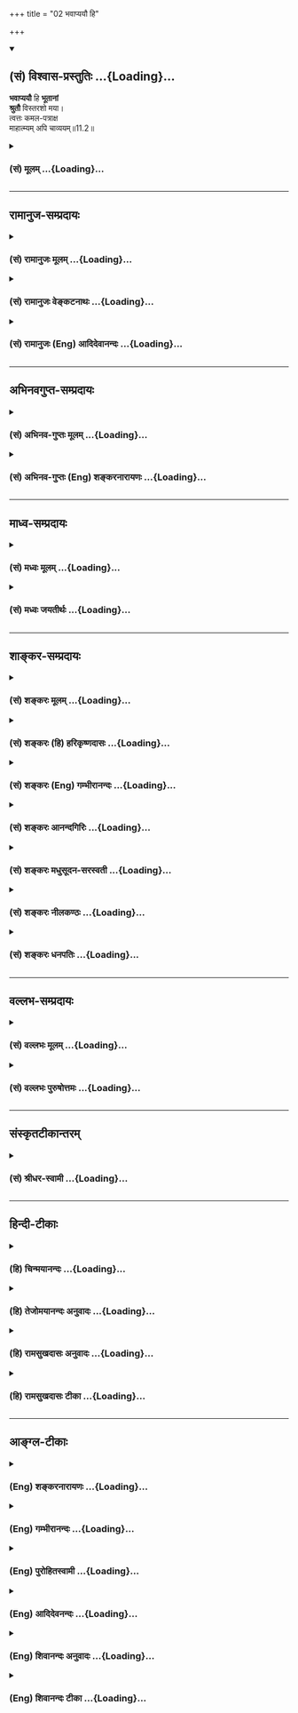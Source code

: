 +++
title = "02 भवाप्ययौ हि"

+++
<div class="js_include" newlevelforh1="2" title="(सं) विश्वास-प्रस्तुतिः" unfilled url="/purANam_vaiShNavam/mahAbhAratam/06-bhIShma-parva/03-bhagavad-gItA-parva/saMskRtam/vishvAsa-prastutiH/11_vishva-rUpa-darshana/02_bhavApyayau_hi.md">
<details open><summary><h2>(सं) विश्वास-प्रस्तुतिः ...{Loading}...</h2></summary>

**भवाप्ययौ** हि **भूतानां**  
**श्रुतौ** विस्तरशो मया।  
त्वत्तः कमल-पत्राक्ष  
माहात्म्यम् अपि चाव्ययम्॥11.2॥
</details>
</div>
<div class="js_include collapsed" newlevelforh1="3" title="(सं) मूलम्" unfilled url="/purANam_vaiShNavam/mahAbhAratam/06-bhIShma-parva/03-bhagavad-gItA-parva/saMskRtam/mUlam/11_vishva-rUpa-darshana/02_bhavApyayau_hi.md">
<details><summary><h3>(सं) मूलम् ...{Loading}...</h3></summary>

भवाप्ययौ हि भूतानां श्रुतौ विस्तरशो मया।  
त्वत्तः कमलपत्राक्ष माहात्म्यमपि चाव्ययम्।।11.2।।
</details>
</div>


_________________
## रामानुज-सम्प्रदायः
<div class="js_include collapsed" newlevelforh1="3" title="(सं) रामानुजः मूलम्" unfilled url="/purANam_vaiShNavam/mahAbhAratam/06-bhIShma-parva/03-bhagavad-gItA-parva/saMskRtam/rAmAnujaH/mUlam/11_vishva-rUpa-darshana/02_bhavApyayau_hi.md">
<details><summary><h3>(सं) रामानुजः मूलम् ...{Loading}...</h3></summary>

।।11.2।। तथा सप्तमप्रभृति दशमपर्यन्तं त्वद्व्यतिरिक्तानां सर्वेषां
**भूतानां** त्वत्तः परमात्मानो भवाप्ययौ उत्पत्तिप्रलयौ **विस्तरशः मया
श्रुतौ।** हे **कमलपत्राक्ष** तव **अव्ययं** नित्यं
सर्वचेतनाचेतनवस्तुशेषित्वं ज्ञानबलादिकल्याणगुणगणैः तव एव परतरत्वं
सर्वाधारत्वं चिन्तितनिमिषितादिसर्वप्रवृत्तिषु तव एव प्रवर्तयितृत्वम्;
इत्यादि अपरिमितं **माहात्म्यं** च श्रुतम् **हि** शब्दो
वक्ष्यमाणदिदृक्षाद्योतनार्थः।

</details>
</div>
<div class="js_include collapsed" newlevelforh1="3" title="(सं) रामानुजः वेङ्कटनाथः" unfilled url="/purANam_vaiShNavam/mahAbhAratam/06-bhIShma-parva/03-bhagavad-gItA-parva/saMskRtam/rAmAnujaH/venkaTanAthaH/11_vishva-rUpa-darshana/02_bhavApyayau_hi.md">
<details><summary><h3>(सं) रामानुजः वेङ्कटनाथः ...{Loading}...</h3></summary>

  
  
।।11.2।। भवाप्ययौ हि इत्यादेः प्रकृतहेत्वर्थत्वव्युदासेन
पृथगर्थत्वव्यञ्जनायाह -- तथाचेति। सप्तमप्रभृति दशमपर्यन्तं इति। भाष्यकारः
स्वानुसंहिताध्यायोक्त्या तत्रत्यवचनमुपलक्षयति। बहुवचनासङ्कोचसूचितम्अहं
कृत्स्नस्य \[7।6\] इत्यादिनोक्तमाह -- त्वद्व्यतिरिक्तानामिति।
निवृत्तमानुषत्वभ्रमस्यार्जुनस्य वचनत्वात्त्वत्तः इत्यनेन
भवाप्ययौपयिकरूपत्वं विवक्षितमित्यभिप्रायेणपरमात्मन इत्युक्तम्।
अप्ययशब्दस्य पञ्चम्यनन्वयाद्भवाप्ययशब्देन संसारमोक्षादिप्रतीतिः स्यादिति
तद्व्युदासायोक्तं -- उत्पत्तिप्रलयाविति। निमित्तोपादानसाधारणहेतुमात्रे
पञ्चमीत्यप्ययान्वयः। त्वत्तः श्रुतौ इत्यन्वयस्तु मन्दप्रयोजन इति भावः।
विस्तरशः विस्तरेणेत्यर्थः। कमलपत्राक्ष
इत्यनेनान्तरादित्यविद्यादिप्रतिपादितपुण्डरीकाक्षत्वविशिष्टाप्राकृतविग्रहवत्त्वमस्मिन्नवतारेऽपि
स्पष्टमुपलभ्यत इति सूचितम्। पुण्डरीकाक्षस्यैव हि
सर्वलोककामेशत्वादिकमव्ययं माहात्म्यं तत्र श्रूयते। माहात्म्यमित्यत्रतव
इति विपरिणतानुषङ्गः। अव्ययशब्देन कालतो विषयतः सङ्ख्यातः
प्रकर्षतश्चानवधिकत्वं
प्राक्सिद्धमिहाभिप्रेतमित्यभिप्रायेणोक्तंनित्यमित्यादि
अपरिमितमित्यन्तम्। भूमिरापः \[7।4\]मत्तः परतरं नान्यत् \[7।7\]मयि सर्वं
\[7।7\]बुद्धिर्ज्ञानम् \[10।4\] इत्यादिभिरिदं शेषित्वादिकं
प्राक्प्रपञ्चितम्। हिशब्दो वक्ष्यमाणदिदृक्षाद्योतनार्थ इति।
हेतुत्वप्रसिद्ध्याद्यानुगुण्याभावात्प्रकृतानुगुणोऽयमर्थ इति भावः।  
  

</details>
</div>
<div class="js_include collapsed" newlevelforh1="3" title="(सं) रामानुजः (Eng) आदिदेवानन्दः" unfilled url="/purANam_vaiShNavam/mahAbhAratam/06-bhIShma-parva/03-bhagavad-gItA-parva/saMskRtam/rAmAnujaH/english/AdidevAnandaH/11_vishva-rUpa-darshana/02_bhavApyayau_hi.md">
<details><summary><h3>(सं) रामानुजः (Eng) आदिदेवानन्दः ...{Loading}...</h3></summary>

11.2 Likewise, beginning from the seventh, and ending with the tenth discourse, the origination and dissolution of all beings other than You,
as issuing from You, the Supreme Self, have been heard at length by me.
Your unlimited greatness, immutable and eternal, Your principalship
(Sesitva) over all sentient and non-sentient things, Your supreme greatness consisting of the host of auspicious attributes like knowledge, strength etc., Your being the supporter of all things and actuator of all activities like thinking, blinking etc., have also been heard. Here the term, 'hi' (verily) expresses the desire to have the vision which is going to be revealed.

</details>
</div>


_________________
## अभिनवगुप्त-सम्प्रदायः
<div class="js_include collapsed" newlevelforh1="3" title="(सं) अभिनव-गुप्तः मूलम्" unfilled url="/purANam_vaiShNavam/mahAbhAratam/06-bhIShma-parva/03-bhagavad-gItA-parva/saMskRtam/abhinava-guptaH/mUlam/11_vishva-rUpa-darshana/02_bhavApyayau_hi.md">
<details><summary><h3>(सं) अभिनव-गुप्तः मूलम् ...{Loading}...</h3></summary>

।।11.2।। No commentary.  
  

</details>
</div>
<div class="js_include collapsed" newlevelforh1="3" title="(सं) अभिनव-गुप्तः (Eng) शङ्करनारायणः" unfilled url="/purANam_vaiShNavam/mahAbhAratam/06-bhIShma-parva/03-bhagavad-gItA-parva/saMskRtam/abhinava-guptaH/english/shankaranArAyaNaH/11_vishva-rUpa-darshana/02_bhavApyayau_hi.md">
<details><summary><h3>(सं) अभिनव-गुप्तः (Eng) शङ्करनारायणः ...{Loading}...</h3></summary>

11.2 Sri Abhinavagupta did not comment upon this sloka.

</details>
</div>


_________________
## माध्व-सम्प्रदायः
<div class="js_include collapsed" newlevelforh1="3" title="(सं) मध्वः मूलम्" unfilled url="/purANam_vaiShNavam/mahAbhAratam/06-bhIShma-parva/03-bhagavad-gItA-parva/saMskRtam/madhvaH/mUlam/11_vishva-rUpa-darshana/02_bhavApyayau_hi.md">
<details><summary><h3>(सं) मध्वः मूलम् ...{Loading}...</h3></summary>

।।11.2।। Sri Madhvacharya did not comment on this sloka.,

</details>
</div>
<div class="js_include collapsed" newlevelforh1="3" title="(सं) मध्वः जयतीर्थः" unfilled url="/purANam_vaiShNavam/mahAbhAratam/06-bhIShma-parva/03-bhagavad-gItA-parva/saMskRtam/madhvaH/jayatIrthaH/11_vishva-rUpa-darshana/02_bhavApyayau_hi.md">
<details><summary><h3>(सं) मध्वः जयतीर्थः ...{Loading}...</h3></summary>

।।11.2।। Sri Jayatirtha did not comment on this sloka.  
  

</details>
</div>


_________________
## शाङ्कर-सम्प्रदायः
<div class="js_include collapsed" newlevelforh1="3" title="(सं) शङ्करः मूलम्" unfilled url="/purANam_vaiShNavam/mahAbhAratam/06-bhIShma-parva/03-bhagavad-gItA-parva/saMskRtam/shankaraH/mUlam/11_vishva-rUpa-darshana/02_bhavApyayau_hi.md">
<details><summary><h3>(सं) शङ्करः मूलम् ...{Loading}...</h3></summary>

।।11.2।। --,**भवः** उत्पत्तिः **अप्ययः** प्रलयः तौ भवाप्ययौ हि **भूतानां
श्रुतौ विस्तरशः मया;** न संक्षेपतः; **त्वत्तः** त्वत्सकाशात्;
**कमलपत्राक्ष** कमलस्य पत्रं कमलपत्रं तद्वत् अक्षिणी यस्य तव स त्वं
कमलपत्राक्षः हे कमलपत्राक्ष; महात्मनः भावः माहात्म्यमपि च **अव्ययम्**
अक्षयम् श्रुतम् इति अनुवर्तते।।

</details>
</div>
<div class="js_include collapsed" newlevelforh1="3" title="(सं) शङ्करः (हि) हरिकृष्णदासः" unfilled url="/purANam_vaiShNavam/mahAbhAratam/06-bhIShma-parva/03-bhagavad-gItA-parva/saMskRtam/shankaraH/hindI/harikRShNadAsaH/11_vishva-rUpa-darshana/02_bhavApyayau_hi.md">
<details><summary><h3>(सं) शङ्करः (हि) हरिकृष्णदासः ...{Loading}...</h3></summary>

।।11.2।। तथा --, मैंने आपसे प्राणियोंके भव -- उत्पत्ति और अप्यय -- प्रलय;
ये दोनों संक्षेपसे नहीं; विस्तारपूर्वक सुने हैं और हे कमलपत्राक्ष
अर्थात् कमलपत्रके सदृश नेत्रोंवाले कृष्ण आपका अविनाशी -- अक्षय माहात्म्य
भी मैं सुन चुका हूँ। श्रुतम् यह क्रियापद पूर्ववाक्यसे लिया गया है।

</details>
</div>
<div class="js_include collapsed" newlevelforh1="3" title="(सं) शङ्करः (Eng) गम्भीरानन्दः" unfilled url="/purANam_vaiShNavam/mahAbhAratam/06-bhIShma-parva/03-bhagavad-gItA-parva/saMskRtam/shankaraH/english/gambhIrAnandaH/11_vishva-rUpa-darshana/02_bhavApyayau_hi.md">
<details><summary><h3>(सं) शङ्करः (Eng) गम्भीरानन्दः ...{Loading}...</h3></summary>

11.2 Kamala-partraksa, O You with eyes like lotus leaves; bhava-apyayau,
the origin and dissolution- these two; bhutanam, of beings; srutau, have
been heard; maya, by me; vistarasah, in detail-not in brief; tvattah,
from You. Ca, and; (Your) avyayam, undecaying; mahatmyam, glory,
too;-has been heard-(these last words) remain understood.

</details>
</div>
<div class="js_include collapsed" newlevelforh1="3" title="(सं) शङ्करः आनन्दगिरिः" unfilled url="/purANam_vaiShNavam/mahAbhAratam/06-bhIShma-parva/03-bhagavad-gItA-parva/saMskRtam/shankaraH/AnandagiriH/11_vishva-rUpa-darshana/02_bhavApyayau_hi.md">
<details><summary><h3>(सं) शङ्करः आनन्दगिरिः ...{Loading}...</h3></summary>

।।11.2।। सप्तमादारभ्य तत्पदार्थनिर्णयार्थमपि भगवदुक्तं वचो मया
श्रुतमित्याह -- **किञ्चेति।** त्वत्तो भूतानामुत्पत्तिप्रलयौ त्वत्तः
श्रुतावित्याभ्यां संबध्यते; महात्मनस्तव भावो माहात्म्यं पारमार्थिकं
सोपाधिकं वा सर्वात्मत्वादिरूपं श्रुतमिति परिणम्यानुवृत्तिं
द्योतयितुमपिचेत्युक्तम्।

</details>
</div>
<div class="js_include collapsed" newlevelforh1="3" title="(सं) शङ्करः मधुसूदन-सरस्वती" unfilled url="/purANam_vaiShNavam/mahAbhAratam/06-bhIShma-parva/03-bhagavad-gItA-parva/saMskRtam/shankaraH/madhusUdana-sarasvatI/11_vishva-rUpa-darshana/02_bhavApyayau_hi.md">
<details><summary><h3>(सं) शङ्करः मधुसूदन-सरस्वती ...{Loading}...</h3></summary>

।।11.2।। तथा सप्तमादारभ्य दशमपर्यन्तं तत्पदार्थनिर्णयप्रधानमपि भगवतो वचनं
मया श्रुतमित्याह -- भूतानां भवाप्ययावुत्पत्तिप्रलयौ त्वत्त एव भवन्तौ
त्वत्त एव विस्तरशो मया श्रुतौ नतु संक्षेपेणासकृदित्यर्थः। कमलस्य पत्रे
इव दीर्घे रक्तान्ते परममनोरमे अक्षिणी यस्य तव स त्वं हे कमलपत्राक्ष।
अतिसौन्दर्यातिशयोल्लेखोयं प्रेमातिशयात्। न केवलं भवाप्ययौ त्वत्तः
श्रुतौ। महात्मनस्तव भावो माहात्म्यमनतिशयैश्वर्यं
विश्वसृष्ट्यादिकर्तृत्वेऽप्यविकारित्वं शुभाशुभकर्मकारयितृत्वेऽप्यवैषम्यं
बन्धमोक्षादिविचित्रफलदातृत्वेऽप्यसङ्गौदासीन्यमन्यदपि सर्वात्मत्वादि
सोपाधिकं निरुपाधिकमपि चाव्ययमक्षयं मया श्रुतमिति परिणतमनुवर्तते चकारात्।

</details>
</div>
<div class="js_include collapsed" newlevelforh1="3" title="(सं) शङ्करः नीलकण्ठः" unfilled url="/purANam_vaiShNavam/mahAbhAratam/06-bhIShma-parva/03-bhagavad-gItA-parva/saMskRtam/shankaraH/nIlakaNThaH/11_vishva-rUpa-darshana/02_bhavApyayau_hi.md">
<details><summary><h3>(सं) शङ्करः नीलकण्ठः ...{Loading}...</h3></summary>

।।11.2।।**भवेति।** तथा सप्तमाध्यायमारभ्य दशमपर्यन्तं त्वया भूतानां
भवाप्ययावप्युक्तौअहं सर्वस्य प्रभवो मत्तः सर्वं प्रवर्तते इति तावपि मया
विस्तरशरस्त्वत्तः श्रुतौ। हे कमलपत्राक्ष; अव्ययं माहात्म्यमपिन च मां
तानि कर्माणि लिम्पन्ति इति विषमसृष्टिकर्तुरपि वैषम्यनैर्घृण्यदोषो नास्ति
जगत्कर्तुरपि विकारगन्धो नास्ति इत्येवमादिरूपतत्पदार्थशुद्धिप्रधानं
श्रुतमित्यनुषङ्गः।

</details>
</div>
<div class="js_include collapsed" newlevelforh1="3" title="(सं) शङ्करः धनपतिः" unfilled url="/purANam_vaiShNavam/mahAbhAratam/06-bhIShma-parva/03-bhagavad-gItA-parva/saMskRtam/shankaraH/dhanapatiH/11_vishva-rUpa-darshana/02_bhavApyayau_hi.md">
<details><summary><h3>(सं) शङ्करः धनपतिः ...{Loading}...</h3></summary>

।।11.2।। किंचायं वासुदेवो मम मातुलेय इति त्वयि
मनुष्यत्वप्रतीत्युत्पादकल्येश्वरस्वरुपावरकस्य मोहस्य निवर्तकमपि वचो मया
श्रुतमित्याशयवानाह। भवाप्ययौ उत्पत्तिप्रलयौ भूतानां त्वत्तो भवति इति
त्वत्तो मया श्रुतौ। अहं सर्वस्य प्रभवो मत्तः सर्वं प्रवर्तते इत्यादिना
तदपि न संक्षेपतोऽपि त्वसकृदित्याह -- विस्तरश इति। कमलपत्रे इव विशाले
रक्तान्ते अक्षिणी यस्य सः कमपपत्राक्ष
इत्यङ्गीकृतकमलपत्राक्षरुपात्त्वत्तएव भूतानां पालनमिति द्योतनाय तथा
संबोधयनम्। महात्मो भावो माहात्म्यमपि त्वदीयमव्ययमपक्षयरहितमैश्वर्यं मया
श्रुतमिति विपरिणोमेनानुषज्जाते।

</details>
</div>


_________________
## वल्लभ-सम्प्रदायः
<div class="js_include collapsed" newlevelforh1="3" title="(सं) वल्लभः मूलम्" unfilled url="/purANam_vaiShNavam/mahAbhAratam/06-bhIShma-parva/03-bhagavad-gItA-parva/saMskRtam/vallabhaH/mUlam/11_vishva-rUpa-darshana/02_bhavApyayau_hi.md">
<details><summary><h3>(सं) वल्लभः मूलम् ...{Loading}...</h3></summary>

।।11.2।। भवाप्ययाविति। जगत्कारणत्वं तव मया श्रुतं; माहात्म्यमपि च सर्वं
तदिदं विभूतिरूपं तव मयेति।

</details>
</div>
<div class="js_include collapsed" newlevelforh1="3" title="(सं) वल्लभः पुरुषोत्तमः" unfilled url="/purANam_vaiShNavam/mahAbhAratam/06-bhIShma-parva/03-bhagavad-gItA-parva/saMskRtam/vallabhaH/puruShottamaH/11_vishva-rUpa-darshana/02_bhavApyayau_hi.md">
<details><summary><h3>(सं) वल्लभः पुरुषोत्तमः ...{Loading}...</h3></summary>

  
  
।।11.2।। किञ्च -- भवाप्ययाविति। भूतानां भवाप्ययौ उत्पत्तिनाशौअहमादिश्च
\[10।20\] इत्यादिना हे कमलपत्राक्ष दृष्ट्यैव तापनाशक त्वत्तो मया
विस्तरशः श्रुतौ। अव्ययं स्थितिरूपं पालनरूपं माहात्म्यं महत्त्वं
नाशानन्तरपालनरूपं चापि श्रुतं;तेन मोहो नष्टः इति पूर्वेणैवान्वयः।  
  

</details>
</div>


_________________
## संस्कृतटीकान्तरम्
<div class="js_include collapsed" newlevelforh1="3" title="(सं) श्रीधर-स्वामी" unfilled url="/purANam_vaiShNavam/mahAbhAratam/06-bhIShma-parva/03-bhagavad-gItA-parva/saMskRtam/shrIdhara-svAmI/11_vishva-rUpa-darshana/02_bhavApyayau_hi.md">
<details><summary><h3>(सं) श्रीधर-स्वामी ...{Loading}...</h3></summary>

।।11.2।। किंच **-- भवाप्ययाविति।** भूतानां भवाप्ययौ सृष्टिप्रलयौ त्वत्तः
सकाशादेव भवत इति श्रुतौ मयाअहं कृत्स्नस्य जगतः प्रभवः प्रलयस्तथा इत्यादौ
विस्तरशः पुनः पुनः। कमलपत्रे इव सुप्रसन्ने विशाले अक्षिणी यस्य सः हे
कमलपत्राक्ष; माहात्म्यमपि चाव्ययमक्षयं श्रुतम्।
विश्वसृष्ट्यादिकर्तृत्वेऽपि शुभाशुभकर्मकारयितृत्वेऽपि
बन्धमोक्षादिविचित्रफलदातृत्वेऽप्यविकारावैषम्यासङ्गौदासीन्यादिलक्षणमपरिमितं
महत्त्वं श्रुतम्अव्यक्तं व्यक्तिमापन्नं मन्यन्ते;मया ततमिदं सर्वं;न च
मां तानि कर्माणि निबध्नन्ति;समोऽहं सर्वभूतेषु इत्यादिना।
अतस्त्वत्परतन्त्रत्वादपि जीवानामहं कर्तेत्यादिर्मदीयो मोहो विगत इति
भावः।

</details>
</div>


_________________
## हिन्दी-टीकाः
<div class="js_include collapsed" newlevelforh1="3" title="(हि) चिन्मयानन्दः" unfilled url="/purANam_vaiShNavam/mahAbhAratam/06-bhIShma-parva/03-bhagavad-gItA-parva/hindI/chinmayAnandaH/11_vishva-rUpa-darshana/02_bhavApyayau_hi.md">
<details><summary><h3>(हि) चिन्मयानन्दः ...{Loading}...</h3></summary>

।।11.2।। गुरु और शिष्य के संवाद में; यह स्वाभाविक है कि किसी कठिन विषय
की समाप्ति पर शिष्य के मन में कुछ शंका या प्रश्न उठें। उस शंका की
निवृत्ति के लिए वह गुरु के पास जा सकता है; परन्तु प्रश्न करने के पूर्व
उसे यह सिद्ध करना होगा कि वह विवेचित विषय को स्पष्टत समझ चुका है।
तत्पश्चात्; उसे अपनी नवीन शंका का समाधान कराने का अधिकार प्राप्त हो जाता
है। इस पारम्परिक पद्धति का अनुसरण करते हुए अर्जुन भगवान् श्रीकृष्ण को यह
बताने का प्रयत्न करता है कि वह पूर्व अध्याय का विषय समझ चुका है। उसने
श्रवण के द्वारा भूतों की उत्पत्ति और प्रलय तथा भगवान् की असंख्य
विभूतियों को समझ लिया है। फिर भी; एक संदेह रह ही जाता है; जिसका निवारण
तभी होगा जब प्रात्यक्षिक दर्शन से उसकी बुद्धि को तत्त्व का निश्चयात्मक
ज्ञान हो जायेगा। यह श्लोक विश्वरूप दर्शन की इच्छा को प्रगट करने की पूर्व
तैयारी है। जब शिष्य अपनी योग्यता सिद्ध करने के पश्चात् कोई युक्तिसंगत
प्रश्न पूछता है अथवा किसी संभावित विघ्न की निवृत्ति का उपाय जानना चाहता
है;तो गुरु को उसकी सभी सम्भव सहायता करनी चाहिये। हम देखेंगे कि योगेश्वर
श्रीकृष्ण यहाँ अपनी वरिष्ठता को भी त्याग कर केवल असीम अनुकम्पावशात्
अर्जुन को अपना विराट् रूप दर्शाते हैं; केवल इसलिए कि उनके शिष्य ने उसे
देखने का आग्रह किया था। अर्जुन अपनी इच्छा को अगले श्लोक में व्यक्त करता
है।

</details>
</div>
<div class="js_include collapsed" newlevelforh1="3" title="(हि) तेजोमयानन्दः अनुवादः" unfilled url="/purANam_vaiShNavam/mahAbhAratam/06-bhIShma-parva/03-bhagavad-gItA-parva/hindI/tejomayAnandaH/anuvAdaH/11_vishva-rUpa-darshana/02_bhavApyayau_hi.md">
<details><summary><h3>(हि) तेजोमयानन्दः अनुवादः ...{Loading}...</h3></summary>

।।11.2।। हे कमलनयन ! मैंने भूतों की उत्पत्ति और प्रलय आपसे विस्तारपूर्वक
सुने हैं तथा आपका अव्यय माहात्म्य (प्रभाव) भी सुना है।।

</details>
</div>
<div class="js_include collapsed" newlevelforh1="3" title="(हि) रामसुखदासः अनुवादः" unfilled url="/purANam_vaiShNavam/mahAbhAratam/06-bhIShma-parva/03-bhagavad-gItA-parva/hindI/rAmasukhadAsaH/anuvAdaH/11_vishva-rUpa-darshana/02_bhavApyayau_hi.md">
<details><summary><h3>(हि) रामसुखदासः अनुवादः ...{Loading}...</h3></summary>

।।11.2।। हे कमलनयन ! सम्पूर्ण प्राणियोंकी उत्पत्ति और प्रलय मैंने
विस्तारपूर्वक आपसे ही सुना है और आपका अविनाशी माहात्म्य भी सुना है।

</details>
</div>
<div class="js_include collapsed" newlevelforh1="3" title="(हि) रामसुखदासः टीका" unfilled url="/purANam_vaiShNavam/mahAbhAratam/06-bhIShma-parva/03-bhagavad-gItA-parva/hindI/rAmasukhadAsaH/TIkA/11_vishva-rUpa-darshana/02_bhavApyayau_hi.md">
<details><summary><h3>(हि) रामसुखदासः टीका ...{Loading}...</h3></summary>

।।11.2।।***व्याख्या --*भवाप्ययौ हि भूतानां त्वत्तः श्रुतौ विस्तरशो मया
--** भगवान्ने पहले कहा था-- मैं सम्पूर्ण जगत्का प्रभव और प्रलय हूँ, मेरे
सिवाय अन्य कोई कारण नहीं है (7। 6 7); सात्त्विक, राजस और तामस भाव मेरेसे
ही होते हैं (7। 12); प्राणियोंके अलग-अलग अनेक तरहके भाव मेरेसे ही होते
हैं (10। 4 5); सम्पूर्ण प्राणी मेरेसे ही होते हैं और मेरेसे ही सब चेष्टा
करते हैं (10। 8); प्राणियोंके आदि, मध्य तथा अन्तमें मैं ही हूँ (10। 20);
और सम्पूर्ण सृष्टियोंके आदि, मध्य तथा अन्तमें मैं ही हूँ (10। 32)। इसीको
लेकर अर्जुन यहाँ कहते हैं कि मैंने आपसे प्राणियोंकी उत्पत्ति और प्रलयका
वर्णन विस्तारसे सुना है। इसका तात्पर्य प्राणियोंकी उत्पत्ति और विनाश
सुननेसे नहीं है, प्रत्युत इसका तात्पर्य यह सुननेसे है कि सभी प्राणी आपसे
ही उत्पन्न होते हैं, आपमें ही रहते हैं और आपमें ही लीन हो जाते हैं
अर्थात् सब कुछ आप ही हैं।

</details>
</div>


_________________
## आङ्ग्ल-टीकाः
<div class="js_include collapsed" newlevelforh1="3" title="(Eng) शङ्करनारायणः" unfilled url="/purANam_vaiShNavam/mahAbhAratam/06-bhIShma-parva/03-bhagavad-gItA-parva/english/shankaranArAyaNaH/11_vishva-rUpa-darshana/02_bhavApyayau_hi.md">
<details><summary><h3>(Eng) शङ्करनारायणः ...{Loading}...</h3></summary>

11.2. The origin and the dissolution of beings have been listened to in detail by me from You, O Lotus-eyed One, and also to \[Your\]
inexhaustible greatness.

</details>
</div>
<div class="js_include collapsed" newlevelforh1="3" title="(Eng) गम्भीरानन्दः" unfilled url="/purANam_vaiShNavam/mahAbhAratam/06-bhIShma-parva/03-bhagavad-gItA-parva/english/gambhIrAnandaH/11_vishva-rUpa-darshana/02_bhavApyayau_hi.md">
<details><summary><h3>(Eng) गम्भीरानन्दः ...{Loading}...</h3></summary>

11.2 O you with eyes like lotus leaves, the origin and dissolution of beings have been heard by me in detail from You. \['From You have been heard the origin and dissolution of beings in You.'\] And (Your)
undecaying glory, too, (has been heard).

</details>
</div>
<div class="js_include collapsed" newlevelforh1="3" title="(Eng) पुरोहितस्वामी" unfilled url="/purANam_vaiShNavam/mahAbhAratam/06-bhIShma-parva/03-bhagavad-gItA-parva/english/purohitasvAmI/11_vishva-rUpa-darshana/02_bhavApyayau_hi.md">
<details><summary><h3>(Eng) पुरोहितस्वामी ...{Loading}...</h3></summary>

11.2 O Lord, whose eyes are like the lotus petal! Thou hast described in detail the origin and the dissolution of being, and Thine own Eternal Majesty.

</details>
</div>
<div class="js_include collapsed" newlevelforh1="3" title="(Eng) आदिदेवनन्दः" unfilled url="/purANam_vaiShNavam/mahAbhAratam/06-bhIShma-parva/03-bhagavad-gItA-parva/english/AdidevanandaH/11_vishva-rUpa-darshana/02_bhavApyayau_hi.md">
<details><summary><h3>(Eng) आदिदेवनन्दः ...{Loading}...</h3></summary>

11.2 The origination and dissolution of all beings, O Krsna, (as issuing from You) have been heard verily by me at length as also Your immutable greatness.

</details>
</div>
<div class="js_include collapsed" newlevelforh1="3" title="(Eng) शिवानन्दः अनुवादः" unfilled url="/purANam_vaiShNavam/mahAbhAratam/06-bhIShma-parva/03-bhagavad-gItA-parva/english/shivAnandaH/anuvAdaH/11_vishva-rUpa-darshana/02_bhavApyayau_hi.md">
<details><summary><h3>(Eng) शिवानन्दः अनुवादः ...{Loading}...</h3></summary>

11.2 The origin and the destruction of beings verily have been heard by me in detail from Thee, O lotus-eyed Lord, and also Thy inexhaustible greatness.

</details>
</div>
<div class="js_include collapsed" newlevelforh1="3" title="(Eng) शिवानन्दः टीका" unfilled url="/purANam_vaiShNavam/mahAbhAratam/06-bhIShma-parva/03-bhagavad-gItA-parva/english/shivAnandaH/TIkA/11_vishva-rUpa-darshana/02_bhavApyayau_hi.md">
<details><summary><h3>(Eng) शिवानन्दः टीका ...{Loading}...</h3></summary>

11.2 भवाप्ययौ the origin and the dissolution; हि indeed; भूतानाम् of beings; श्रुतौ hav been heard; विस्तरशः in detail; मया by me; त्वत्तः
from Thee; कमलपत्राक्ष O lotuseyed; माहात्म्यम् greatness; अपि also; च
and; अव्ययम् inexhaustible.Commentary Kamalapatraksha Lotuseyed or having eyes like lotuspetals. Kamalapatra also means knowledge of the Self. He who can be obtained by knowledge of the Self is Kamalapatraksha.

</details>
</div>

